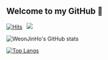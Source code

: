 ## Welcome to my GitHub 👋

<!--
**weonjinho/weonjinho** is a ✨ _special_ ✨ repository because its `README.md` (this file) appears on your GitHub profile.

Here are some ideas to get you started:

- 🔭 I’m currently working on ...
- 🌱 I’m currently learning ...
- 👯 I’m looking to collaborate on ...
- 🤔 I’m looking for help with ...
- 💬 Ask me about ...
- 📫 How to reach me: ...
- 😄 Pronouns: ...
- ⚡ Fun fact: ...
-->
[![Hits](https://hits.seeyoufarm.com/api/count/incr/badge.svg?url=https%3A%2F%2Fgithub.com%2Fweonjinho&count_bg=%232196F3&title_bg=%230D47A1&icon=&icon_color=%23E7E7E7&title=hits&edge_flat=false)](https://hits.seeyoufarm.com) &nbsp;
<a href="mailto:yuanzhenhao59@gmail.com">
   <img src="https://img.shields.io/badge/yuanzhenhao59@gmail.com-d14836?style=flat-square&logo=Gmail&logoColor=white&link=yuanzhenhao59@gmail.com"/>
</a>



![WeonJinHo's GitHub stats](https://github-readme-stats.vercel.app/api?username=weonjinho&show_icons=true&theme=vue-dark)

[![Top Langs](https://github-readme-stats.vercel.app/api/top-langs/?username=weonjinho)](https://github.com/anuraghazra/github-readme-stats)
